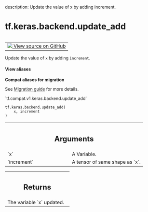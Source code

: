 description: Update the value of x by adding increment.

<div itemscope itemtype="http://developers.google.com/ReferenceObject">
<meta itemprop="name" content="tf.keras.backend.update_add" />
<meta itemprop="path" content="Stable" />
</div>

# tf.keras.backend.update_add

<!-- Insert buttons and diff -->

<table class="tfo-notebook-buttons tfo-api nocontent" align="left">
<td>
  <a target="_blank" href="https://github.com/tensorflow/tensorflow/blob/r2.3/tensorflow/python/keras/backend.py#L1700-L1711">
    <img src="https://www.tensorflow.org/images/GitHub-Mark-32px.png" />
    View source on GitHub
  </a>
</td>
</table>



Update the value of `x` by adding `increment`.

<section class="expandable">
  <h4 class="showalways">View aliases</h4>
  <p>
<b>Compat aliases for migration</b>
<p>See
<a href="https://www.tensorflow.org/guide/migrate">Migration guide</a> for
more details.</p>
<p>`tf.compat.v1.keras.backend.update_add`</p>
</p>
</section>

<pre class="devsite-click-to-copy prettyprint lang-py tfo-signature-link">
<code>tf.keras.backend.update_add(
    x, increment
)
</code></pre>



<!-- Placeholder for "Used in" -->


<!-- Tabular view -->
 <table class="responsive fixed orange">
<colgroup><col width="214px"><col></colgroup>
<tr><th colspan="2"><h2 class="add-link">Arguments</h2></th></tr>

<tr>
<td>
`x`
</td>
<td>
A Variable.
</td>
</tr><tr>
<td>
`increment`
</td>
<td>
A tensor of same shape as `x`.
</td>
</tr>
</table>



<!-- Tabular view -->
 <table class="responsive fixed orange">
<colgroup><col width="214px"><col></colgroup>
<tr><th colspan="2"><h2 class="add-link">Returns</h2></th></tr>
<tr class="alt">
<td colspan="2">
The variable `x` updated.
</td>
</tr>

</table>

